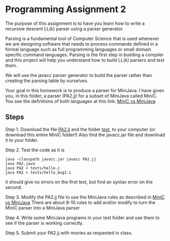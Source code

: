 # Programming Assignment 2
The purpose of this assignment is to have you learn how to write a recursive descent LL(k) parser 
using a parser generator. 

Parsing is a fundamental tool of Computer Science that is used whenever we are designing software that
needs to process commands defined in a formal language such as full programming languages or small
domain specific command languages.  Parsing is the first step in building a compiler and this project
will help you understand how to build LL(k) parsers and test them.  

We will use the javacc parser generator to build the parser rather than creating the parsing table by ourselves.

Your goal in this homework is to produce a parser for MiniJava.
I have given you, in this folder, a parser (PA2.jj) for a subset of MiniJava called MiniC.
You see the definitions of both languages at this link: [MiniC vs MiniJava](./MiniCvsMiniJava.md)

## Steps
Step 1. Download the file [PA2.jj](./PA2.jj) and the folder [test](./test), to your computer (or download this entire MiniC folder!)
Also find the javacc.jar file and download it to your folder.

Step 2. Test the code as it is
```
java -classpath javacc.jar javacc PA2.jj
java PA2.java
java PA2 < tests/hello.c
java PA2 < tests/hello_bug1.c
```
it should give no errors on the first test, but find an syntax error on the second.

Step 3. Modify the PA2.jj file to use the MiniJava rules as described in [MiniC vs MiniJava](./MiniCvsMiniJava.md)
There are about 8-10 rules to add and/or modify to turn the MiniC parser into a MiniJava parser

Step 4. Write some MiniJava programs in your test folder and use them to see if the parser is working correctly.

Step 5. Submit your PA2.jj with movies as requested in class.



